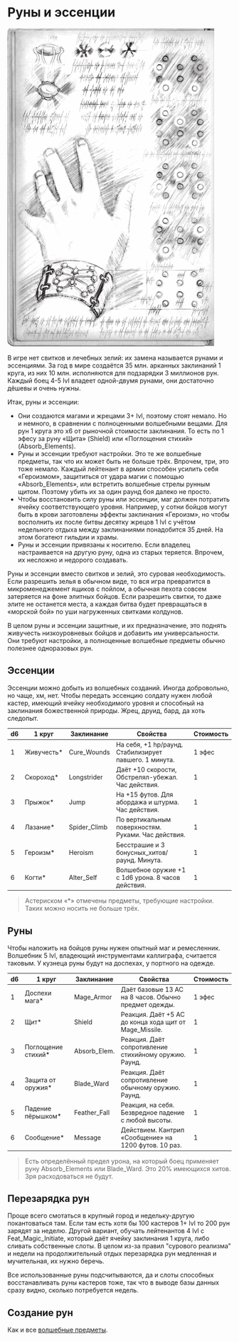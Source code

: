 # Руны и эссенции

![Рунный щит](/black-flags/images/runes.png)

В игре нет свитков и лечебных зелий: их замена называется рунами и эссенциями. За год в мире создаётся 35 млн. арканных заклинаний 1 круга, из них 10 млн. исполняются для подзарядки 3 миллионов рун. Каждый боец 4-5 lvl владеет одной-двумя рунами, они достаточно дёшевы и очень нужны.  

Итак, руны и эссенции:  
- Они создаются магами и жрецами 3+ lvl, поэтому стоят немало. Но и немного, в сравнении с полноценными волшебными вещами. Для рун 1 круга это x6 от рыночной стоимости заклинания. То есть по 1 эфесу за руну «Щита» (Shield) или «Поглощения стихий» (Absorb_Elements).  
- Руны и эссенции требуют настройки. Это те же волшебные предметы, так что их может быть не больше трёх. Впрочем, три, это тоже немало. Каждый лейтенант в армии способен усилить себя «Героизмом», защититься от удара магии с помощью «Absorb_Elements», или встретить волшебные стрелы рунным щитом. Поэтому убить их за один раунд боя далеко не просто.  
- Чтобы восстановить силу руны или эссенции, маг должен потратить ячейку соответствующего уровня. Например, у сотни бойцов могут быть в крови заготовлены эффекты заклинания «Героизм», но чтобы восполнить их после битвы десятку жрецов 1 lvl с учётом недельного отдыха между заклинаниями понадобится 35 дней. На этом богатеют гильдии и храмы.  
- Руны и эссенции привязаны к носителю. Если владелец настраивается на другую руну, одна из старых теряется. Впрочем, их несложно и недорого создавать.  

Руны и эссенции вместо свитков и зелий, это суровая необходимость. Если разрешить зелья в обычном виде, то вся игра превратится в микроменеджемент ящиков с пойлом, а обычная пехота совсем затеряется на фоне элитных бойцов. Если разрешить свитки, то даже элите не останется места, а каждая битва будет превращаться в «морской бой» по уши нагруженных свитками колдунов.  

В целом руны и эссенции защитные, и их предназначение, это поднять живучесть низкоуровневых бойцов и добавить им универсальности. Они требуют настройки, а полноценные волшебные предметы обычно полезнее одноразовых рун.  

## Эссенции

Эссенции можно добыть из волшебных созданий. Иногда добровольно, но чаще, хм, нет. Чтобы передать эссенцию солдату нужен любой кастер, имеющий ячейку необходимого уровня и способный на заклинания божественной природы. Жрец, друид, бард, да хоть следопыт.

d6  | 1 круг             | Заклинание   |  Свойства                                              | Стоимость
--- | ------------------ | ------------ | ------------------------------------------------------ |----------
1   | Живучесть*         | Cure_Wounds  | На себя, +1 hp/раунд. Стабилизирует павшего. 1 минута. | 1 эфес
2   | Скороход*          | Longstrider  | Даёт +10 скорости, Обстрелял-убежал. Час действия.     | 1
3   | Прыжок*            | Jump         | На +15 футов. Для абордажа и штурма. Час действия.     | 1
4   | Лазание*           | Spider_Climb | По вертикальным поверхностям. Руками. Час действия.    | 1
5   | Героизм*           | Heroism      | Бесстрашие и 3 бонусных_хитов/раунд. Минута.           | 1
6   | Когти*             | Alter_Self   | Волшебное оружие +1 с 1d6 урона. 8 часов действия.     | 1

>Астериском «*» отмечены предметы, требующие настройки. Таких можно носить не больше трёх.

## Руны

Чтобы наложить на бойцов руны нужен опытный маг и ремесленник. Волшебник 5 lvl, владеющий инструментами каллиграфа, считается таковым. У кузнеца руны будут на доспехах, у портного на одежде.  

d6  | 1 круг             | Заклинание   |  Свойства                                              | Стоимость
--- | ------------------ | ------------ | ------------------------------------------------------ |----------
1   | Доспехи мага*      | Mage_Armor   | Даёт базовые 13 AC на 8 часов. Обычно предмет одежды.  | 1 эфес
2   | Щит*               | Shield       | Реакция. Даёт +5 AC до конца хода щит от Mage_Missile. | 1
3   | Поглощение стихий* | Absorb_Elem. | Реакция. Даёт сопротивление стихийному оружию. Раунд.  | 1
4   | Защита от оружия*  | Blade_Ward   | Реакция. Даёт сопротивление обычному оружию. Раунд.    | 1
5   | Падение пёрышком*  | Feather_Fall | Реакция, на себя. Безвредное падение с любой высоты.   | 1
6   | Сообщение*         | Message      | Действием. Кантрип «Сообщение» на 1200 футов. 10 раз.  | 1

>Есть определённый предел урона, на который боец применяет руну Absorb_Elements или Blade_Ward. Это 20% имеющихся хитов. Зря расходоваться не будут.  

## Перезарядка рун

Проще всего смотаться в крупный город и недельку-другую покантоваться там. Если там есть хотя бы 100 кастеров 1+ lvl то 200 рун зарядят за неделю. Другой вариант, обучать лейтенантов 4 lvl с Feat_Magic_Initiate, который даёт ячейку заклинания 1 круга, либо сливать собственные слоты. В целом из-за правил "сурового реализма" и недели на продолжительный отдых перезарядка рун медленная и мучительная, их нужно беречь.  

Все использованные руны подсчитываются, да и слоты способных восстанавливать руны кастеров тоже, так что в выводе базы данных сразу видно, сколько потребуется недель.  

## Создание рун

Как и все [волшебные предметы](/black-flags/docs/rules-squad-magic-items-manufacture.md).
